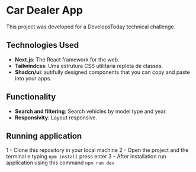 # Car Dealer App

This project was developed for a DevelopsToday technical challenge.

## Technologies Used

- **Next.js**: The React framework for the web.
- **Tailwindcss**: Uma estrutura CSS utilitária repleta de classes.
- **Shadcn/ui**: autifully designed components that you can copy and paste into your apps.

## Functionality

- **Search and filtering**: Search vehicles by model type and year.
- **Responsivity**: Layout responsive.

## Running application

1 - Clone this repository in your local machine
2 - Open the project and the terminal e typing ``npm install`` press enter
3 - After installation run application using this command ``npm run dev``